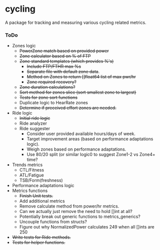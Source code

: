 # cycling
A package for tracking and measuring various cycling related metrics.

### ToDo
- Zones logic
    - ~~PowerZone match based on provided power~~
    - ~~Zone calculator based on % of FTP~~
    - ~~Zone standard templates (which provides %'s)~~
        - ~~Include FTP/FTHR max %s~~
        - ~~Separate file with default zone data~~.
        - ~~Method on Zones to return []float64 list of max pwr/hr~~
        - ~~Zone required recovery?~~
    - ~~Zone duration calculations?~~
    - ~~Sort method for zones slice (sort smallest zone to largest)~~
    - ~~Tests for zone sort functions~~
    - Duplicate logic to HearRate zones
    - ~~Determine if preceived effort zones are needed.~~
- Ride logic
    - ~~Initial ride logic~~
    - Ride analyzer
    - Ride suggester
        - Consider user provided available hours/days of week.
        - Target improvement areas (based on performance adaptations logic).
        - Weigh zones based on performance adaptations.
        - Use 80/20 split (or similar logic0 to suggest Zone1-2 vs Zone4+ time?
- Trends metrics
    - CTL/Fitness
    - ATL/Fatigue
    - TSB/Form(freshness)
- Performance adaptations logic
- Metrics functions
    - ~~Finish Unit tests.~~
    - Add additional metrics
    - Remove calculate method from power/hr metrics.
    - Can we actually just remove the need to hold []int at all?
    - Potentially break out generic functions to metrics_generics?
    - Uncouple functions from structs?
    - Figure out why NormalizedPower calculates 249 when all []ints are 250
- ~~Write tests for Ride methods.~~
- ~~Tests for helper functions.~~
